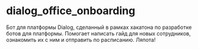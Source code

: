 # dialog_office_onboarding
Бот для платформы Dialog, сделанный в рамках хакатона по разработке ботов для платформы. Помогает написать гайд 
для новых сотрудников, ознакомить их с ним и отправить по расписанию. Ляпота!